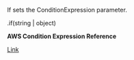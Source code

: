 If sets the ConditionExpression parameter.

.if(string | object)

**AWS Condition Expression Reference**

[Link](http://docs.aws.amazon.com/amazondynamodb/latest/developerguide/Expressions.SpecifyingConditions.html#ConditionExpressionReference)